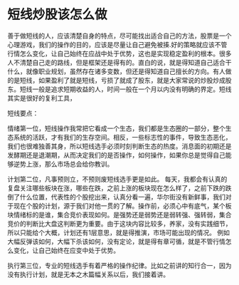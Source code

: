# 短线炒股该怎么做

善于做短线的人，应该清楚自身的特点，尽可能找出适合自己的方法，股票是一个心理游戏，我们的操作的目的，应该是尽量让自己避免被揍.好的策略就应该不管行情怎么变化，让自己始终在应战中处于优势，这也是实现稳定盈利的根本。很多人不清楚自己走的路线，但是框架还是得有的。直白的说，就是得知道自己适合干什么，就像职业规划，虽然存在诸多变数，但还是得知道自己擅长的方向。有人做的是短线，如果盈利了就是短线，亏损了就成了股东，就是大家常说的炒股炒成股东。短线一般是追求短期收益的人，时间一般在一个月以内没有明确的界定。短线其实是很好的复利工具，

短线要点：

情绪第一位，短线操作我常把它看成一个生态，我们都是生态圈的一部分，整个生态系统的活跃，才有我们的生存空间。相反，一些标志性的事件，导致生态恶化，我们也很难独善其身，所以短线选手必须时刻判断生态的热度。消息面的初期还是发酵期还是退潮期，从而决定我们的是否操作，如何操作，如果你总是觉得自己能够逆势上涨，那么市场总会给你教训。

计划第二位，凡事预则立，不预则废短线选手更是如此。 每天，我都会有认真的复盘关注哪些板块在涨，哪些在跌，之前上涨的板块现在怎么样了，之前下跌的跌倒了什么位置，代表性的个股挖出来，认真分看一遍，华尔街没有新鲜事，我们对于现在个股的计划，源于我们对他一贯的了解。操作前，必须心中有底气，某个板块情绪标的是谁，集合竞价表现如何。是强势还是弱势还是弱转强、强转弱，集合竞价的判断比大盘这判断更为重要。由于这块内容比较多，养家，没有实践细节，所以只能给个大概，计划还有1层意思，就是得推演，市场可能出现的情况。
例如大幅反弹该如何，大幅下杀该如何，没有定论，就是得有章可循，就是不管行情怎么变化，让自己始终在应变中处于优势。

执行第三位，专业的短线选手有着严格的操作纪律。比如之前讲的知行合一，因为没有执行计划，就是无本之木篇幅关系以后，我们接着讲。